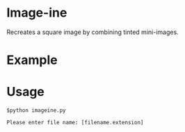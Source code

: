 # Image-ine
Recreates a square image by combining tinted mini-images.

# Example


# Usage
`$python imageine.py `


`Please enter file name: [filename.extension]`
